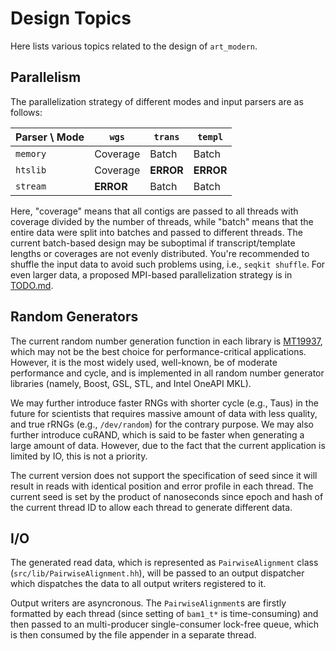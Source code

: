# Design Topics

Here lists various topics related to the design of `art_modern`.

## Parallelism

The parallelization strategy of different modes and input parsers are as follows:

| Parser \ Mode | `wgs`     | `trans`   | `templ`   |
|---------------|-----------|-----------|-----------|
| `memory`      | Coverage  | Batch     | Batch     |
| `htslib`      | Coverage  | **ERROR** | **ERROR** |
| `stream`      | **ERROR** | Batch     | Batch     |

Here, "coverage" means that all contigs are passed to all threads with coverage divided by the number of threads, while "batch" means that the entire data were split into batches and passed to different threads. The current batch-based design may be suboptimal if transcript/template lengths or coverages are not evenly distributed. You're recommended to shuffle the input data to avoid such problems using, i.e., `seqkit shuffle`. For even larger data, a proposed MPI-based parallelization strategy is in [TODO.md](TODO.md).

## Random Generators

The current random number generation function in each library is [MT19937](https://doi.org/10.1145/272991.272995), which may not be the best choice for performance-critical applications. However, it is the most widely used, well-known, be of moderate performance and cycle, and is implemented in all random number generator libraries (namely, Boost, GSL, STL, and Intel OneAPI MKL).

We may further introduce faster RNGs with shorter cycle (e.g., Taus) in the future for scientists that requires massive amount of data with less quality, and true rRNGs (e.g., `/dev/random`) for the contrary purpose. We may also further introduce cuRAND, which is said to be faster when generating a large amount of data. However, due to the fact that the current application is limited by IO, this is not a priority.

The current version does not support the specification of seed since it will result in reads with identical position and error profile in each thread. The current seed is set by the product of nanoseconds since epoch and hash of the current thread ID to allow each thread to generate different data.

## I/O

The generated read data, which is represented as `PairwiseAlignment` class (`src/lib/PairwiseAlignment.hh`), will be passed to an output dispatcher which dispatches the data to all output writers registered to it.

Output writers are asyncronous. The `PairwiseAlignment`s are firstly formatted by each thread (since setting of `bam1_t*` is time-consuming) and then passed to an multi-producer single-consumer lock-free queue, which is then consumed by the file appender in a separate thread.
